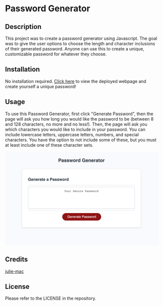 # Password Generator

## Description

This project was to create a password generator using Javascript. The goal was to give the user options to choose the length and character inclusions of their generated password. Anyone can use this to create a unique, customizable password for whatever they choose.

## Installation

No installation required. [Click here](https://julie-mac.github.io/password-generator/) to view the deployed webpage and create yourself a unique password!

## Usage

To use this Password Generator, first click "Generate Password", then the page will ask you how long you would like the password to be (between 8 and 128 characters, no more and no less!). Then, the page will ask you which characters you would like to include in your password. You can include lowercase letters, uppercase letters, numbers, and special characters. You have the option to not include some of these, but you must at least include one of these character sets.

![Screenshot of Password Generator](./Develop/passgen-screenshot.png)

## Credits

[julie-mac](https://github.com/julie-mac)

## License

Please refer to the LICENSE in the repository.

